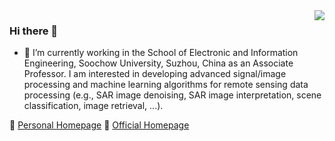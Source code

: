 <img align="right" src="https://github-readme-stats.vercel.app/api?username=jiankang1991&show_icons=true&icon_color=805AD5&text_color=718096&bg_color=ffffff&hide_title=true" />

### Hi there 👋


- 🔭 I’m currently working in the School of Electronic and Information Engineering, Soochow University, Suzhou, China as an Associate Professor. I am interested in developing advanced signal/image processing and machine learning algorithms for remote sensing data processing (e.g., SAR image denoising, SAR image interpretation, scene classification, image retrieval,  ...). 

🔗 [Personal Homepage](https://jiankang1991.github.io/) 🔗 [Official Homepage](http://web.suda.edu.cn/jiankang/index.html)

